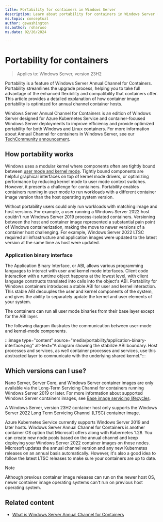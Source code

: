 ```yaml
---
title: Portability for containers in Windows Server
description: Learn about portability for containers in Windows Server (Annual Channel?)  
ms.topic: conceptual
author: gswashington
ms.author: roharwoo
ms.date: 02/26/2024

---
```


# Portability for containers

>Applies to: Windows Server, version 23H2

Portability is a feature of Windows Server Annual Channel for Containers. Portability streamlines the upgrade process, helping you to take full advantage of the enhanced flexibility and compatibility that containers offer. This article provides a detailed explanation of how container image portability is optimized for annual channel container hosts.

Windows Server Annual Channel for Containers is an edition of Windows Server designed for Azure Kubernetes Service and container-focused Windows Server deployments to improve efficiency and provide optimized portability for both Windows and Linux containers. For more information about Annual Channel for containers in Windows Server, see our [TechCommunity announcement](https://techcommunity.microsoft.com/t5/windows-server-news-and-best/windows-server-annual-channel-for-containers/ba-p/3866248).

## How portability works

Windows uses a modular kernel where components often are tightly bound between [user mode and kernel mode](/windows-hardware/drivers/gettingstarted/user-mode-and-kernel-mode). Tightly bound components are helpful graphical interfaces on top of kernel mode drivers, or optimizing performance by reducing kernel mode to user mode context switches. However, it presents a challenge for containers. Portability enables containers running in user mode to run workloads with a different container image version than the host operating system version.

Without portability users could only run workloads with matching image and host versions. For example, a user running a Windows Server 2022 host couldn't run Windows Server 2019 process-isolated containers. Versioning between the host and container image represented a substantial pain point of Windows containerization, making the move to newer versions of a container host challenging. For example, Windows Server 2022 LTSC required all infrastructure and application images were updated to the latest version at the same time as host were updated.

### Application binary interface

The Application Binary Interface, or ABI, allows various programming languages to interact with user and kernel mode interfaces. Client code interaction with a runtime object happens at the lowest level, with client language constructs translated into calls into the object's ABI. Portability for Windows containers introduces a stable ABI for user and kernel interaction. This stable ABI decouples the user and kernel components of the system, and gives the ability to separately update the kernel and user elements of your system.

The containers can run all user mode binaries from their base layer except for the ABI layer.

The following diagram illustrates the communication between user-mode and kernel-mode components.

:::image type="content" source="media/portability/application-binary-interface.png" alt-text="A diagram showing the stabilize ABI boundary. Host processes and services, as well container processes and services, use this abstracted layer to communicate with the underlying shared kernel.":::

## Which versions can I use?

Nano Server, Server Core, and Windows Server container images are only available via the Long-Term Servicing Channel for containers running Windows Server 2019 or later. For more information about supported Windows Server containers images, see [Base image servicing lifecycles](/virtualization/windowscontainers/deploy-containers/base-image-lifecycle).

A Windows Server, version 23H2 container host only supports the Windows Server 2022 Long Term Servicing Channel (LTSC) container image.

Azure Kubernetes Service currently supports Windows Server 2019 and later hosts. Windows Server Annual Channel for Containers is another container OS option that Microsoft offers along with Kubernetes 1.28. You can create new node pools based on the annual channel and keep deploying your Windows Server 2022 container images on those nodes. Microsoft updates the annual channel version and any new Kubernetes releases on an annual basis automatically. However, it's also a good idea to follow the latest LTSC releases to make sure your containers are up to date.

>[!NOTE]
> Although previous container image releases can run on the newer host OS, newer container image operating systems can't run on previous host operating system.

## Related content

- [What is Windows Server Annual Channel for Containers](https://techcommunity.microsoft.com/t5/windows-server-news-and-best/windows-server-annual-channel-for-containers/ba-p/3866248)